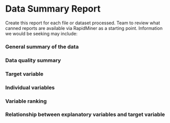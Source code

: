 # Data Summary Report
Create this report for each file or dataset processed. Team to review what canned reports are available via RapidMiner as a starting point. Information we would be seeking may include:

### General summary of the data

### Data quality summary

### Target variable

### Individual variables

### Variable ranking

### Relationship between explanatory variables and target variable


